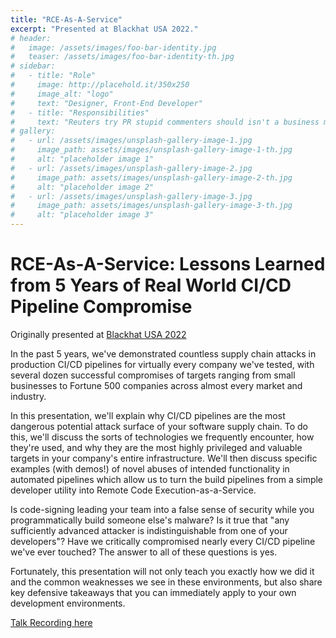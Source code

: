 ```yaml
---
title: "RCE-As-A-Service"
excerpt: "Presented at Blackhat USA 2022."
# header:
#   image: /assets/images/foo-bar-identity.jpg
#   teaser: /assets/images/foo-bar-identity-th.jpg
# sidebar:
#   - title: "Role"
#     image: http://placehold.it/350x250
#     image_alt: "logo"
#     text: "Designer, Front-End Developer"
#   - title: "Responsibilities"
#     text: "Reuters try PR stupid commenters should isn't a business model"
# gallery:
#   - url: /assets/images/unsplash-gallery-image-1.jpg
#     image_path: assets/images/unsplash-gallery-image-1-th.jpg
#     alt: "placeholder image 1"
#   - url: /assets/images/unsplash-gallery-image-2.jpg
#     image_path: assets/images/unsplash-gallery-image-2-th.jpg
#     alt: "placeholder image 2"
#   - url: /assets/images/unsplash-gallery-image-3.jpg
#     image_path: assets/images/unsplash-gallery-image-3-th.jpg
#     alt: "placeholder image 3"
---
```


# RCE-As-A-Service: Lessons Learned from 5 Years of Real World CI/CD Pipeline Compromise

Originally presented at [Blackhat USA 2022](https://www.blackhat.com/us-22/briefings/schedule/#rce-as-a-service-lessons-learned-from--years-of-real-world-cicd-pipeline-compromise-27541)

In the past 5 years, we've demonstrated countless supply chain attacks in production CI/CD pipelines for virtually every company we've tested, with several dozen successful compromises of targets ranging from small businesses to Fortune 500 companies across almost every market and industry.

In this presentation, we'll explain why CI/CD pipelines are the most dangerous potential attack surface of your software supply chain. To do this, we'll discuss the sorts of technologies we frequently encounter, how they're used, and why they are the most highly privileged and valuable targets in your company's entire infrastructure. We'll then discuss specific examples (with demos!) of novel abuses of intended functionality in automated pipelines which allow us to turn the build pipelines from a simple developer utility into Remote Code Execution-as-a-Service.

Is code-signing leading your team into a false sense of security while you programmatically build someone else's malware? Is it true that "any sufficiently advanced attacker is indistinguishable from one of your developers"? Have we critically compromised nearly every CI/CD pipeline we've ever touched? The answer to all of these questions is yes.

Fortunately, this presentation will not only teach you exactly how we did it and the common weaknesses we see in these environments, but also share key defensive takeaways that you can immediately apply to your own development environments.

[Talk Recording here](https://www.youtube.com/watch?v=Pe9nJLZvABM)